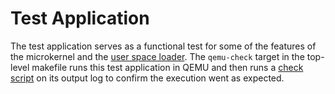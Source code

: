 # Test Application

The test application serves as a functional test for some of the features of
the microkernel and the [user space loader](../loader/). The `qemu-check`
target in the top-level makefile runs this test application in QEMU and then
runs a [check script](../../devel/qemu/check-log.sh) on its output log to
confirm the execution went as expected.
